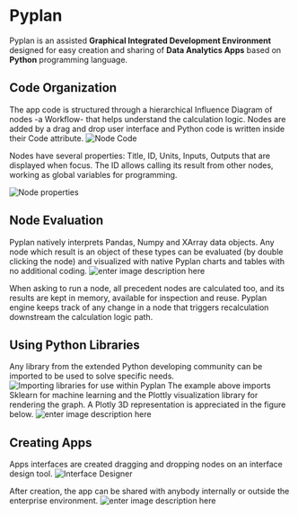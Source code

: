 # **Pyplan**
Pyplan is an assisted **Graphical Integrated Development Environment** designed for easy creation and sharing of **Data Analytics Apps** based on **Python** programming language.

## **Code Organization**
The app code is structured through a hierarchical Influence Diagram of nodes -a Workflow- that helps understand the calculation logic.
Nodes are added by a drag and drop user interface and Python code is written inside their Code attribute. 
![Node Code](http://img.pyplan.org/index_node_code.png)

Nodes have several properties: Title, ID, Units, Inputs, Outputs that are displayed when focus. 
The ID allows calling its result from other nodes, working as global variables for programming.

![Node properties](http://img.pyplan.org/index_node_properties1.png)


## **Node Evaluation**
Pyplan natively interprets Pandas, Numpy and XArray data objects. Any node which result is an object of these types can be evaluated (by double clicking the node) and visualized with native Pyplan charts and tables with no additional coding.
![enter image description here](http://img.pyplan.org/index_node_result1.png)

When asking to run a node, all precedent nodes are calculated too, and its results are kept in memory, available for inspection and reuse. Pyplan engine keeps track of any change in a node that triggers recalculation downstream the calculation logic path.

## **Using Python Libraries**
Any library from the extended Python developing community can be imported to be used to solve specific needs.
![Importing libraries for use within Pyplan](http://img.pyplan.org/index_import_lib.png)
The example above imports Sklearn for machine learning and the Plottly visualization library for rendering the graph. 
A Plotly 3D representation is appreciated in the figure below.
![enter image description here](http://img.pyplan.org/index_plotly_graph.png)

## **Creating Apps**
Apps interfaces are created dragging and dropping nodes on an interface design tool.
![Interface Designer](http://img.pyplan.org/index_new_interface2.png)

After creation, the app can be shared with anybody internally or outside the enterprise environment.
![enter image description here](http://img.pyplan.org/index_share_app_ext.png)





<!--stackedit_data:
eyJoaXN0b3J5IjpbLTUxMzgyNTEwMywtMTk5NzQzNTA4MywtMj
AzNTMzOTk0MiwtNjA3MTExMjk3LC0xOTAzNzk5MDc5LC0xMTUx
MDA0OTgyLC0xNjQ0MzU2MTU3LDE3Njg5NTE0NywxOTU3NzAwNT
Q0LC00NzQ3MjQxMTEsMTM3MDQ3MzUxMywyMDMyMjc2MTAxLDEx
MjQ4MjM0NjYsNDEyMDgxMjIwLC0xMTMzOTkwNTcwLDYyODA2Mj
E5OSwtMTcwNjc0NTQxNywtMTg2OTI3OTQyLDg3ODk5NTQ4LC0y
MDY4MzUyMDM3XX0=
-->
